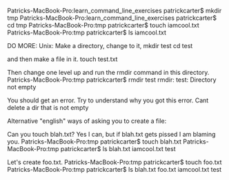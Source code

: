 Patricks-MacBook-Pro:learn_command_line_exercises patrickcarter$ mkdir tmp
Patricks-MacBook-Pro:learn_command_line_exercises patrickcarter$ cd tmp
Patricks-MacBook-Pro:tmp patrickcarter$ touch iamcool.txt
Patricks-MacBook-Pro:tmp patrickcarter$ ls
iamcool.txt

DO MORE:
Unix: Make a directory, change to it, 
mkdir test
cd test

and then make a file in it.
touch test.txt

Then change one level up and run the rmdir command in this directory.
Patricks-MacBook-Pro:tmp patrickcarter$ rmdir test
rmdir: test: Directory not empty

You should get an error. Try to understand why you got this error.
Cant delete a dir that is not empty

Alternative "english" ways of asking you to create a file:

Can you touch blah.txt?
Yes I can, but if blah.txt gets pissed I am blaming you.
Patricks-MacBook-Pro:tmp patrickcarter$ touch blah.txt
Patricks-MacBook-Pro:tmp patrickcarter$ ls
blah.txt	iamcool.txt	test

Let's create foo.txt.
Patricks-MacBook-Pro:tmp patrickcarter$ touch foo.txt
Patricks-MacBook-Pro:tmp patrickcarter$ ls
blah.txt	foo.txt		iamcool.txt	test
